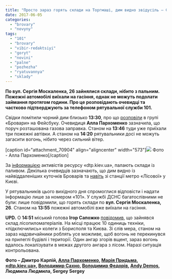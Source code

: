 ```yaml
---
title: "Просто зараз горять склади на Торгмаші, дим видно звідусіль – ФОТО, ОНОВЛЕНО"
date: 2017-06-05
categories: 
  - "brovary"
  - "novyny"
tags: 
  - "101"
  - "brovary"
  - "vibir-redaktsiyi"
  - "goryt"
  - "novini"
  - "palne"
  - "pozhezha"
  - "ryatuvannya"
  - "sklady"
---
```


**По вул. Сергія Москаленка, 26 зайнялися склади, нібито з пальним. Пожежні автомобілі виїхали на гасіння, однак не можуть подолати займання протягом години. Про це розповідають очевидці та частково підтверджують за телефоном рятувальної служби 101.**

Свідки помітили чорний дим близько **13:30**, про що [розповіли](https://www.facebook.com/groups/brovary/permalink/1669142039782422/) в групі «Бровари» на Фейсбуку. Очевидиця **Алла Пархоменко** зазначила, що поруч розташована газова заправка. Станом на **13:46** туди уже приїхали три пожежні автівки. А станом на **14:20** рятувальники досі не можуть загасити вогонь, нібито через сильний вітер.

\[caption id="attachment\_70904" align="aligncenter" width="573"\][![](https://mpz.brovary.org/wp-content/uploads/2017/06/pozhezha-torgmash-05.06.2017-Alla-Parhomenko-1.jpg)](https://mpz.brovary.org/wp-content/uploads/2017/06/pozhezha-torgmash-05.06.2017-Alla-Parhomenko-1.jpg) Фото - Алла Пархоменко\[/caption\]

За [інформацією](https://www.facebook.com/dtp.kiev.ua/posts/834327420066486) активістів ресурсу «dtp.kiev.ua», палають склади із паливом. Декілька очевидців зазначають, що дим видно із найвіддаленіших куточків Броварів та [навіть](https://www.facebook.com/groups/moibrovary/permalink/1366830853396686/) зі станції метро «Лісової» у Києві.

У рятувальників цього вихідного дня спромоглися відповісти і надати інформацію лише за номером «101». У службі ДСНС багатослівними не були: лише повідомили, що горять склади по **вул. Сергія Москаленка, 26**. Станом на **13:55** пожежні автомобілі вже виїхали на гасіння.

**UPD.** О **14:51** міський голова **Ігор Сапожко** [повідомив](https://www.facebook.com/groups/brovary/permalink/1669201063109853/), що зайнявся склад лісопиломатеріалів. На місці працює 10 одиниць техніки, «підключились» колеги з Борисполя та Києва. Зі слів мера, станом на зараз надзвичайники роблять усе можливе, щоб вогонь не перекинувся на прилеглі будівлі і території. Один ангар згорів вщент, зараз вогонь вдалось локалізувати в межах другого ангара з лісом. Наразі ситуація контрольована.

**Фото – Дмитро Карпій, [Алла Пархоменко](https://www.facebook.com/groups/brovary/permalink/1669147803115179/), [Марія Придьма](https://www.facebook.com/groups/moibrovary/permalink/1366830853396686/), [«dtp.kiev.ua»](https://www.facebook.com/dtp.kiev.ua/posts/834327420066486), [Володимир Сахно](https://www.facebook.com/groups/1639195776314161/permalink/1977940182439717/), [Володимир Федорів](https://www.facebook.com/groups/brovary/permalink/1669158259780800/), [Andy Demos](https://www.facebook.com/groups/brovary/permalink/1669148303115129/), Людмила Людмила, Sergey Sergey**

